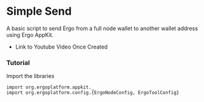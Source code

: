 # Simple Send

A basic script to send Ergo from a full node wallet to another wallet address using Ergo AppKit.

- Link to Youtube Video Once Created

### Tutorial

Import the libraries

```
import org.ergoplatform.appkit._
import org.ergoplatform.config.{ErgoNodeConfig, ErgoToolConfig}
```